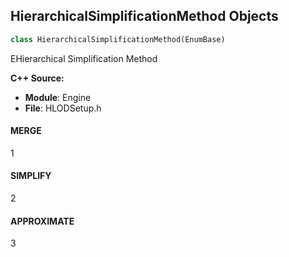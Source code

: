 ## HierarchicalSimplificationMethod Objects

```python
class HierarchicalSimplificationMethod(EnumBase)
```

EHierarchical Simplification Method

**C++ Source:**

- **Module**: Engine
- **File**: HLODSetup.h

<a id="unreal.HierarchicalSimplificationMethod.MERGE"></a>

#### MERGE

1

<a id="unreal.HierarchicalSimplificationMethod.SIMPLIFY"></a>

#### SIMPLIFY

2

<a id="unreal.HierarchicalSimplificationMethod.APPROXIMATE"></a>

#### APPROXIMATE

3

<a id="unreal.DataDrivenShaderPlatformInfoCondition"></a>